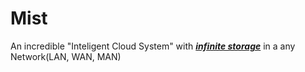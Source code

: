 # <span color="red">M</span>ist
An incredible "Inteligent Cloud System" with <u><b><i>infinite storage</i></b></u> in a any Network(LAN, WAN, MAN)
